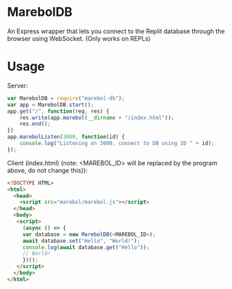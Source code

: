 # MarebolDB
An Express wrapper that lets you connect to the Replit database through the browser using WebSocket. (Only works on REPLs)
# Usage
Server:
```js
var MarebolDB = require("marebol-db");
var app = MarebolDB.start();
app.get("/", function(req, res) {
    res.write(app.marebol(__dirname + "/index.html"));
    res.end();
})
app.marebolListen(3000, function(id) {
    console.log("Listening on 3000, connect to DB using ID " + id);
});
```
Client (index.html) (note: &lt;MAREBOL_ID&gt; will be replaced by the program above, do not change this}):
```html
<!DOCTYPE HTML>
<html>
  <head>
    <script src="marebol/marebol.js"></script>
  </head>
  <body>
   <script>
     (async () => {
     var database = new MarebolDB(<MAREBOL_ID>);
     await database.set("Hello", "World!");
     console.log(await database.get("Hello"));
     // World!
     })();
   </script>
  </body>
</html>
```